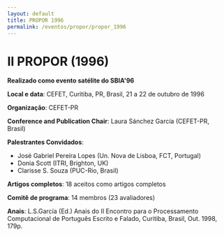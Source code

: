 ```yaml
---
layout: default
title: PROPOR 1996
permalink: /eventos/propor/propor_1996
---
```


# II PROPOR (1996)

__Realizado como evento satélite do SBIA'96__

__Local e data__: CEFET, Curitiba, PR, Brasil, 21 a 22 de outubro de 1996

__Organização__: CEFET-PR

__Conference and Publication Chair__: Laura Sánchez García (CEFET-PR, Brasil)

__Palestrantes Convidados__:

* José Gabriel Pereira Lopes (Un. Nova de Lisboa, FCT, Portugal)
* Donia Scott (ITRI, Brighton, UK)
* Clarisse S. Souza (PUC-Rio, Brasil)
  
__Artigos completos__: 18 aceitos como artigos completos
    
__Comitê de programa__: 14 membros (23 avaliadores)
    
__Anais__: L.S.García (Ed.) Anais do II Encontro para o Processamento Computacional de Português Escrito e Falado, Curitiba, Brasil, Out. 1998, 179p.

